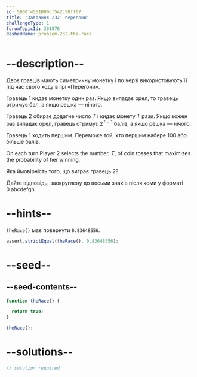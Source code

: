 ```yaml
---
id: 5900f4551000cf542c50ff67
title: 'Завдання 232: перегони'
challengeType: 1
forumTopicId: 301876
dashedName: problem-232-the-race
---
```


# --description--

Двоє гравців мають симетричну монетку і по черзі використовують її під час свого ходу в грі «Перегони».

Гравець 1 кидає монетку один раз. Якщо випадає орел, то гравець отримує бал, а якщо решка — нічого.

Гравець 2 обирає додатне число $T$ і кидає монету $T$ рази. Якщо кожен раз випадає орел, гравець отримує $2^{T - 1}$ балів, а якщо решка — нічого.

Гравець 1 ходить першим. Переможе той, хто першим набере 100 або більше балів.

On each turn Player 2 selects the number, $T$, of coin tosses that maximizes the probability of her winning.

Яка ймовірність того, що виграє гравець 2?

Дайте відповідь, заокруглену до восьми знаків після коми у форматі 0.abcdefgh.

# --hints--

`theRace()` має повернути `0.83648556`.

```js
assert.strictEqual(theRace(), 0.83648556);
```

# --seed--

## --seed-contents--

```js
function theRace() {

  return true;
}

theRace();
```

# --solutions--

```js
// solution required
```
